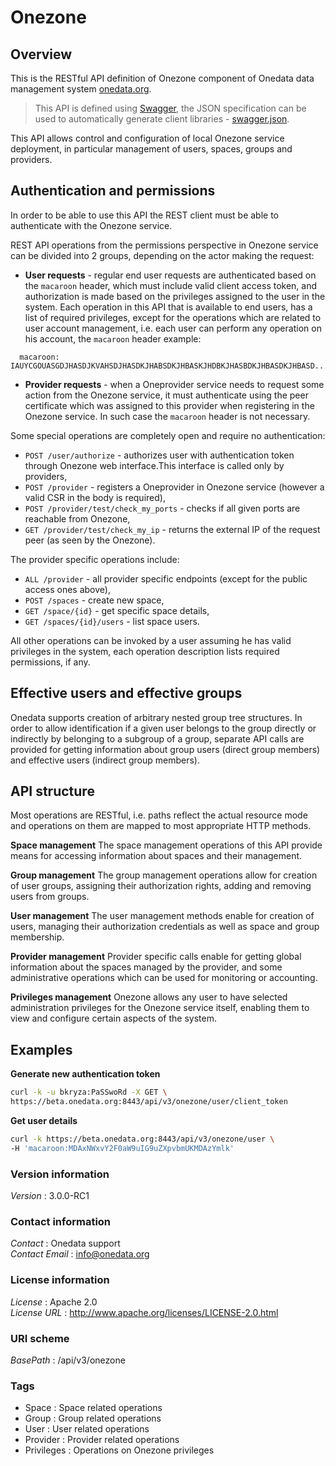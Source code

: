# Onezone


<a name="overview"></a>
## Overview
This is the RESTful API definition of Onezone component of Onedata data management system [onedata.org](http://www.onedata.org).

> This API is defined using [Swagger](http://swagger.io/), the JSON specification can be used to automatically generate
> client libraries - [swagger.json](../../../swagger/onezone/swagger.json).

This API allows control and configuration of local Onezone service deployment, in particular management
of users, spaces, groups and providers.

## Authentication and permissions
In order to be able to use this API the REST client must be able to authenticate with the Onezone service.

REST API operations from the permissions perspective in Onezone service can be divided into 2 groups,
depending on the actor making the request:
 * **User requests** - regular end user requests are authenticated based on the `macaroon` header, which
 must include valid client access token, and authorization is made based on the privileges assigned
 to the user in the system. Each operation in this API that is available to end users, has a list of
 required privileges, except for the operations which are related to user account management, i.e.
 each user can perform any operation on his account, the `macaroon` header example:
 ```
   macaroon: IAUYCGOUASGDJHASDJKVAHSDJHASDKJHABSDKJHBASKJHDBKJHASBDKJHBASDKJHBASD...
 ```
 * **Provider requests** - when a Oneprovider service needs to request some action from the Onezone service,
 it must authenticate using the peer certificate which was assigned to this provider when registering
 in the Onezone service. In such case the `macaroon` header is not necessary.

Some special operations are completely open and require no authentication:
 * `POST /user/authorize` - authorizes user with authentication token through
 Onezone web interface.This interface is called only by providers, 
 * `POST /provider` - registers a Oneprovider in Onezone service 
 (however a valid CSR in the body is required),
 * `POST /provider/test/check_my_ports` - checks if all given ports 
 are reachable from Onezone,
 * `GET /provider/test/check_my_ip` - returns the external IP of the request peer (as seen by the Onezone).

The provider specific operations include:
 * `ALL /provider` - all provider specific endpoints (except for the public access ones above),
 * `POST /spaces` - create new space,
 * `GET /space/{id}` - get specific space details,
 * `GET /spaces/{id}/users` - list space users.
 
All other operations can be invoked by a user assuming he has valid privileges in the system,
each operation description lists required permissions, if any.

## Effective users and effective groups
Onedata supports creation of arbitrary nested group tree structures. In order to allow identification
if a given user belongs to the group directly or indirectly by belonging to a subgroup of a group,
separate API calls are provided for getting information about group users (direct group members) and 
effective users (indirect group members).

## API structure
Most operations are RESTful, i.e. paths reflect the actual resource mode and operations on them are mapped to
most appropriate HTTP methods.

**Space management**
The space management operations of this API provide means for accessing information about spaces 
and their management.

**Group management**
The group management operations allow for creation of user groups, assigning their authorization rights,
adding and removing users from groups.

**User management**
The user management methods enable for creation of users, managing their authorization
credentials as well as space and group membership.

**Provider management**
Provider specific calls enable for getting global information about the spaces managed by the provider,
and some administrative operations which can be used for monitoring or accounting.

**Privileges management**
Onezone allows any user to have selected administration privileges for the Onezone service itself,
enabling them to view and configure certain aspects of the system.

## Examples

**Generate new authentication token**
```bash
curl -k -u bkryza:PaSSwoRd -X GET \
https://beta.onedata.org:8443/api/v3/onezone/user/client_token
```

**Get user details**
```bash
curl -k https://beta.onedata.org:8443/api/v3/onezone/user \
-H 'macaroon:MDAxNWxvY2F0aW9uIG9uZXpvbmUKMDAzYmlk'
```


### Version information
*Version* : 3.0.0-RC1


### Contact information
*Contact* : Onedata support  
*Contact Email* : info@onedata.org


### License information
*License* : Apache 2.0  
*License URL* : http://www.apache.org/licenses/LICENSE-2.0.html


### URI scheme
*BasePath* : /api/v3/onezone


### Tags

* Space : Space related operations
* Group : Group related operations
* User : User related operations
* Provider : Provider related operations
* Privileges : Operations on Onezone privileges



